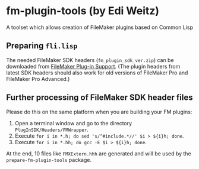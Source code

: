 # fm-plugin-tools (by Edi Weitz)

A toolset which allows creation of FileMaker plugins based on Common Lisp

## Preparing `fli.lisp`

The needed FileMaker SDK headers (`fm_plugin_sdk_ver.zip`) can be
downloaded from
[FileMaker Plug-in Support](https://www.claris.com/resources/downloads/). (The
plugin headers from latest SDK headers should also work for old versions of FileMaker Pro
and FileMaker Pro Advanced.)

## Further processing of FileMaker SDK header files

Please do this on the same platform when you are building your FM plugins:

1. Open a terminal window and go to the directory `PlugInSDK/Headers/FMWrapper`.
2. Execute `for i in *.h; do sed 's/^#include.*//' $i > ${i}h; done`.
3. Execute `for i in *.hh; do gcc -E $i > ${i}h; done`.

At the end, 10 files like `FMXExtern.hhh` are generated and will be used by
the `prepare-fm-plugin-tools` package.
